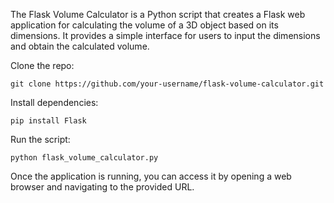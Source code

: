 The Flask Volume Calculator is a Python script that creates a Flask web application for calculating the volume of a 3D object based on its dimensions. It provides a simple interface for users to input the dimensions and obtain the calculated volume.

Clone the repo:

``git clone https://github.com/your-username/flask-volume-calculator.git``

Install dependencies:

``pip install Flask``

Run the script:

``python flask_volume_calculator.py``

Once the application is running, you can access it by opening a web browser and navigating to the provided URL.
